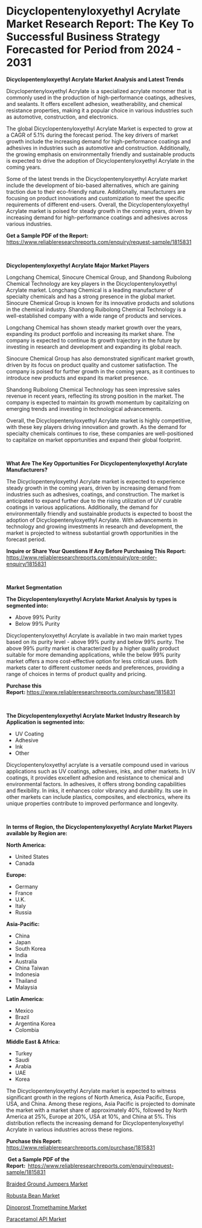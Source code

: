 <p><h1>Dicyclopentenyloxyethyl Acrylate Market Research Report: The Key To Successful Business Strategy Forecasted for Period from 2024 - 2031</h1></p><p><strong>Dicyclopentenyloxyethyl Acrylate Market Analysis and Latest Trends</strong></p>
<p><p>Dicyclopentenyloxyethyl Acrylate is a specialized acrylate monomer that is commonly used in the production of high-performance coatings, adhesives, and sealants. It offers excellent adhesion, weatherability, and chemical resistance properties, making it a popular choice in various industries such as automotive, construction, and electronics.</p><p>The global Dicyclopentenyloxyethyl Acrylate Market is expected to grow at a CAGR of 5.1% during the forecast period. The key drivers of market growth include the increasing demand for high-performance coatings and adhesives in industries such as automotive and construction. Additionally, the growing emphasis on environmentally friendly and sustainable products is expected to drive the adoption of Dicyclopentenyloxyethyl Acrylate in the coming years.</p><p>Some of the latest trends in the Dicyclopentenyloxyethyl Acrylate market include the development of bio-based alternatives, which are gaining traction due to their eco-friendly nature. Additionally, manufacturers are focusing on product innovations and customization to meet the specific requirements of different end-users. Overall, the Dicyclopentenyloxyethyl Acrylate market is poised for steady growth in the coming years, driven by increasing demand for high-performance coatings and adhesives across various industries.</p></p>
<p><strong>Get a Sample PDF of the Report:&nbsp;</strong> <a href="https://www.reliableresearchreports.com/enquiry/request-sample/1815831">https://www.reliableresearchreports.com/enquiry/request-sample/1815831</a></p>
<p>&nbsp;</p>
<p><strong>Dicyclopentenyloxyethyl Acrylate Major Market Players</strong></p>
<p><p>Longchang Chemical, Sinocure Chemical Group, and Shandong Ruibolong Chemical Technology are key players in the Dicyclopentenyloxyethyl Acrylate market. Longchang Chemical is a leading manufacturer of specialty chemicals and has a strong presence in the global market. Sinocure Chemical Group is known for its innovative products and solutions in the chemical industry. Shandong Ruibolong Chemical Technology is a well-established company with a wide range of products and services.</p><p>Longchang Chemical has shown steady market growth over the years, expanding its product portfolio and increasing its market share. The company is expected to continue its growth trajectory in the future by investing in research and development and expanding its global reach.</p><p>Sinocure Chemical Group has also demonstrated significant market growth, driven by its focus on product quality and customer satisfaction. The company is poised for further growth in the coming years, as it continues to introduce new products and expand its market presence.</p><p>Shandong Ruibolong Chemical Technology has seen impressive sales revenue in recent years, reflecting its strong position in the market. The company is expected to maintain its growth momentum by capitalizing on emerging trends and investing in technological advancements.</p><p>Overall, the Dicyclopentenyloxyethyl Acrylate market is highly competitive, with these key players driving innovation and growth. As the demand for specialty chemicals continues to rise, these companies are well-positioned to capitalize on market opportunities and expand their global footprint.</p></p>
<p>&nbsp;</p>
<p><strong>What Are The Key Opportunities For Dicyclopentenyloxyethyl Acrylate Manufacturers?</strong></p>
<p><p>The Dicyclopentenyloxyethyl Acrylate market is expected to experience steady growth in the coming years, driven by increasing demand from industries such as adhesives, coatings, and construction. The market is anticipated to expand further due to the rising utilization of UV curable coatings in various applications. Additionally, the demand for environmentally friendly and sustainable products is expected to boost the adoption of Dicyclopentenyloxyethyl Acrylate. With advancements in technology and growing investments in research and development, the market is projected to witness substantial growth opportunities in the forecast period.</p></p>
<p><strong>Inquire or Share Your Questions If Any Before Purchasing This Report:</strong> <a href="https://www.reliableresearchreports.com/enquiry/pre-order-enquiry/1815831">https://www.reliableresearchreports.com/enquiry/pre-order-enquiry/1815831</a></p>
<p>&nbsp;</p>
<p><strong>Market Segmentation</strong></p>
<p><strong>The Dicyclopentenyloxyethyl Acrylate Market Analysis by types is segmented into:</strong></p>
<p><ul><li>Above 99% Purity</li><li>Below 99% Purity</li></ul></p>
<p><p>Dicyclopentenyloxyethyl Acrylate is available in two main market types based on its purity level - above 99% purity and below 99% purity. The above 99% purity market is characterized by a higher quality product suitable for more demanding applications, while the below 99% purity market offers a more cost-effective option for less critical uses. Both markets cater to different customer needs and preferences, providing a range of choices in terms of product quality and pricing.</p></p>
<p><strong>Purchase this Report:&nbsp;</strong><a href="https://www.reliableresearchreports.com/purchase/1815831">https://www.reliableresearchreports.com/purchase/1815831</a></p>
<p>&nbsp;</p>
<p><strong>The Dicyclopentenyloxyethyl Acrylate Market Industry Research by Application is segmented into:</strong></p>
<p><ul><li>UV Coating</li><li>Adhesive</li><li>Ink</li><li>Other</li></ul></p>
<p><p>Dicyclopentenyloxyethyl acrylate is a versatile compound used in various applications such as UV coatings, adhesives, inks, and other markets. In UV coatings, it provides excellent adhesion and resistance to chemical and environmental factors. In adhesives, it offers strong bonding capabilities and flexibility. In inks, it enhances color vibrancy and durability. Its use in other markets can include plastics, composites, and electronics, where its unique properties contribute to improved performance and longevity.</p></p>
<p>&nbsp;</p>
<p><strong>In terms of Region, the Dicyclopentenyloxyethyl Acrylate Market Players available by Region are:</strong></p>
<p>
    <p> <strong> North America: </strong>
        <ul>
            <li>United States</li>
            <li>Canada</li>
        </ul>
        </p> 
    <p> <strong> Europe: </strong>
        <ul>
            <li>Germany</li>
            <li>France</li>
            <li>U.K.</li>
            <li>Italy</li>
            <li>Russia</li>
        </ul>
        </p> 
    <p> <strong> Asia-Pacific: </strong>
        <ul>
            <li>China</li>
            <li>Japan</li>
            <li>South Korea</li>
            <li>India</li>
            <li>Australia</li>
            <li>China Taiwan</li>
            <li>Indonesia</li>
            <li>Thailand</li>
            <li>Malaysia</li>
        </ul>
        </p> 
    <p> <strong> Latin America: </strong>
        <ul>
            <li>Mexico</li>
            <li>Brazil</li>
            <li>Argentina Korea</li>
            <li>Colombia</li>
        </ul>
        </p> 
    <p> <strong> Middle East & Africa: </strong>
        <ul>
            <li>Turkey</li>
            <li>Saudi</li>
            <li>Arabia</li>
            <li>UAE</li>
            <li>Korea</li>
        </ul>
    </p>
    </p>
<p><p>The Dicyclopentenyloxyethyl Acrylate market is expected to witness significant growth in the regions of North America, Asia Pacific, Europe, USA, and China. Among these regions, Asia Pacific is projected to dominate the market with a market share of approximately 40%, followed by North America at 25%, Europe at 20%, USA at 10%, and China at 5%. This distribution reflects the increasing demand for Dicyclopentenyloxyethyl Acrylate in various industries across these regions.</p></p>
<p><strong>Purchase this Report: </strong><a href="https://www.reliableresearchreports.com/purchase/1815831">https://www.reliableresearchreports.com/purchase/1815831</a></p>
<p>&nbsp;<strong>Get a Sample PDF of the Report:&nbsp;&nbsp;</strong><a href="https://www.reliableresearchreports.com/enquiry/request-sample/1815831">https://www.reliableresearchreports.com/enquiry/request-sample/1815831</a></p>
<p><strong></strong></p>
<p><p><a href="https://simplistic-meeting-7ee.notion.site/Braided-Ground-Jumpers-Market-Share-Market-New-Trends-Analysis-Report-By-Type-By-Application-By--28cf94f6316a40829ae308c539e3cc93">Braided Ground Jumpers Market</a></p><p><a href="https://view.publitas.com/reportprime-1/robusta-bean-market-research-report-the-key-to-successful-business-strategy-forecasted-for-period-from-2024-2031/">Robusta Bean Market</a></p><p><a href="https://github.com/angelajermaine/Market-Research-Report-List-2/blob/main/dinoprost-tromethamine-market.md">Dinoprost Tromethamine Market</a></p><p><a href="https://github.com/beatblasta/Market-Research-Report-List-2/blob/main/paracetamol-api-market.md">Paracetamol API Market</a></p></p>